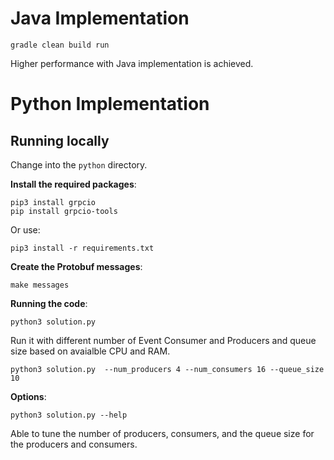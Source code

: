 # Java Implementation 


```
gradle clean build run 
```

Higher performance with Java implementation is achieved. 




# Python Implementation 

## Running locally
Change into the `python` directory.

**Install the required packages**:

```shell
pip3 install grpcio
pip install grpcio-tools
```

Or use:
```shell
pip3 install -r requirements.txt
```

**Create the Protobuf messages**:
```shell
make messages
```
**Running the code**:
```shell
python3 solution.py
```

Run it with different number of Event Consumer and Producers and queue size based on avaialble CPU and RAM. 


```shell
python3 solution.py  --num_producers 4 --num_consumers 16 --queue_size 10 
```



**Options**:
```shell
python3 solution.py --help
```
Able to tune the number of producers, consumers, and the queue size for the producers and consumers.





